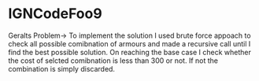 # IGNCodeFoo9

Geralts Problem->
To implement the solution I used brute force appoach to check all possible comibnation of armours and made a recursive call until I find the best possible solution.
On reaching the base case I check whether the cost of selcted comibnation is less than 300 or not. If not the combination is simply discarded.
